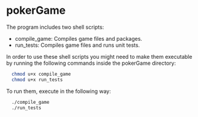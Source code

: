 # pokerGame

The program includes two shell scripts:
 - compile_game: Compiles game files and packages.
 - run_tests: Compiles game files and runs unit tests.

In order to use these shell scripts you might need to make them executable by running the following commands inside the pokerGame directory:

```sh
  chmod u+x compile_game
  chmod u+x run_tests
```
To run them, execute in the following way:
```sh
  ./compile_game
  ./run_tests
```
